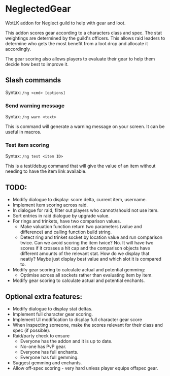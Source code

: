 # NeglectedGear
WotLK addon for Neglect guild to help with gear and loot.

This addon scores gear according to a characters class and spec. The stat weightings are determined by the guild's officers. This allows raid leaders to determine who gets the most benefit from a loot drop and allocate it accordingly.

The gear scoring also allows players to evaluate their gear to help them decide how best to improve it.

## Slash commands

Syntax: `/ng <cmd> [options]`

### Send warning message

Syntax: `/ng warn <text>`

This is command will generate a warning message on your screen. It can be useful in macros.

### Test item scoring

Syntax: `/ng test <item ID>`

This is a test/debug command that will give the value of an item without needing to have the item link available.

## TODO:
* Modify dialogue to display: score delta, current item, username.
* Implement item scoring across raid.
* In dialogue for raid, filter out players who cannot/should not use item.
* Sort entries in raid dialogue by upgrade value.
* For rings and trinkets, have two comparison values.
  * Make valuation function return two parameters (value and difference) and calling function build string.
  * Detect ring and trinket socket by location value and run comparison twice. Can we avoid scoring the item twice? No. It will have two scores if it crosses a hit cap and the comparison objects have different amounts of the relevant stat. How do we display that neatly? Maybe just display best value and which slot it is compared to.
* Modify gear scoring to calculate actual and potential gemming:
  * Optimise across all sockets rather than evaluating item by item.
* Modify gear scoring to calculate actual and potential enchants.

## Optional extra features:
* Modify dialogue to display stat deltas.
* Implement full character gear scoring.
* Implement UI modification to display full character gear score
* When inspecting someone, make the scores relevant for their class and spec (if possible).
* Raid/party check to ensure
  * Everyone has the addon and it is up to date.
  * No-one has PvP gear.
  * Everyone has full enchants.
  * Everyone has full gemming.
* Suggest gemming and enchants.
* Allow off-spec scoring - very hard unless player equips offspec gear.

